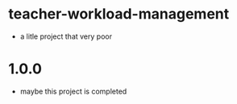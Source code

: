 # teacher-workload-management
- a litle project that very poor

# 1.0.0
- maybe this project is completed